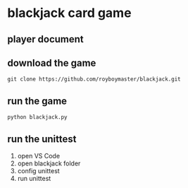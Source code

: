 # blackjack card game

## player document

## download the game
```DOS
git clone https://github.com/royboymaster/blackjack.git
```

## run the game
```DOS
python blackjack.py
```

## run the unittest
1. open VS Code
2. open blackjack folder
3. config unittest
4. run unittest